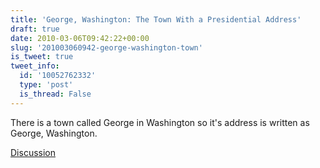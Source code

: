 ```yaml
---
title: 'George, Washington: The Town With a Presidential Address'
draft: true
date: 2010-03-06T09:42:22+00:00
slug: '201003060942-george-washington-town'
is_tweet: true
tweet_info:
  id: '10052762332'
  type: 'post'
  is_thread: False
---
```




There is a town called George in Washington so it's address is written as George, Washington.

[Discussion](https://x.com/sytelus/status/10052762332)
